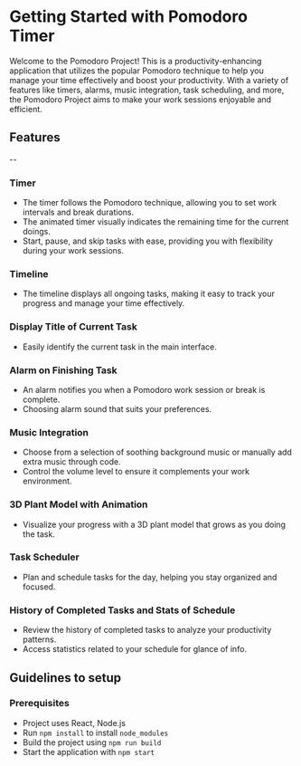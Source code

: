 # Getting Started with Pomodoro Timer

Welcome to the Pomodoro Project! This is a productivity-enhancing application that utilizes the popular Pomodoro technique to help you manage your time effectively and boost your productivity. With a variety of features like timers, alarms, music integration, task scheduling, and more, the Pomodoro Project aims to make your work sessions enjoyable and efficient.

## Features
--
### Timer
+ The timer follows the Pomodoro technique, allowing you to set work intervals and break durations.
+ The animated timer visually indicates the remaining time for the current doings.
+ Start, pause, and skip tasks with ease, providing you with flexibility during your work sessions.

### Timeline
+ The timeline displays all ongoing tasks, making it easy to track your progress and manage your time effectively.

### Display Title of Current Task
+ Easily identify the current task in the main interface.

### Alarm on Finishing Task
+ An alarm notifies you when a Pomodoro work session or break is complete.
+ Choosing alarm sound that suits your preferences.

### Music Integration
+ Choose from a selection of soothing background music or manually add extra music through code.
+ Control the volume level to ensure it complements your work environment.

### 3D Plant Model with Animation
+ Visualize your progress with a 3D plant model that grows as you doing the task.

### Task Scheduler
+ Plan and schedule tasks for the day, helping you stay organized and focused.

### History of Completed Tasks and Stats of Schedule
+ Review the history of completed tasks to analyze your productivity patterns.
+ Access statistics related to your schedule for glance of info.

## Guidelines to setup

### Prerequisites

- Project uses React, Node.js
- Run `npm install` to install `node_modules`
- Build the project using `npm run build`
- Start the application with `npm start`
